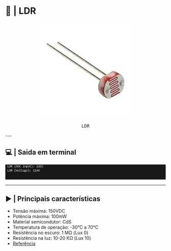 # 🔦 | LDR

<div align = center>  
  <kbd>
    <img src = "img/ldr.png" widht = 500px height = 300px>
  </p>
    <p align = center>
      LDR
    </p>
  </kbd>
</div>
---

## 💻 | Saida em terminal

  <div align = center>
  <img src = "img/saida_ldr.png">
  </div>
  
--- 
## ▶️ | Principais características

- Tensão máxima: 150VDC
- Potência máxima: 100mW
- Material semicondutor: CdS
- Temperatura de operação:  -30°C a 70°C
- Resistência no escuro: 1 MΩ (Lux 0)
- Resistência na luz: 10-20 KΩ (Lux 10)
- [Referência](https://www.makerhero.com/produto/sensor-de-luminosidade-ldr-5mm/)
